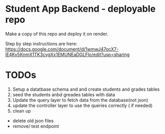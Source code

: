 # Student App Backend - deployable repo

Make a copy of this repo and deploy it on render.

Step by step instructions are here:
https://docs.google.com/document/d/1wmwJ47ocX7-lE4Kv5KnmX1TK3cvgXx1EMUNEaDGLFlo/edit?usp=sharing

# TODOs

1. Setup a datatbase schema and and create students and grades tables
1. seed the students anbd greades tables with data
1. Update the query layer to fetch data from the database(not json)
1. update the controller layer to use the queries correctly ( if needed)
1. clean up

- delete old json files
- remove/ test endpoint
